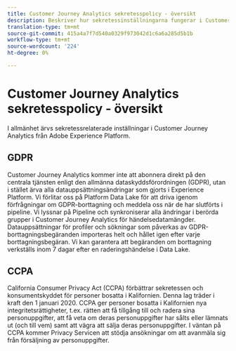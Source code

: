 ```yaml
---
title: Customer Journey Analytics sekretesspolicy - översikt
description: Beskriver hur sekretessinställningarna fungerar i Customer Journey Analytics.
translation-type: tm+mt
source-git-commit: 415a4a7f7d540a0329f973042d1c6a6a285d5b1b
workflow-type: tm+mt
source-wordcount: '224'
ht-degree: 0%

---
```



# Customer Journey Analytics sekretesspolicy - översikt

I allmänhet ärvs sekretessrelaterade inställningar i Customer Journey Analytics från Adobe Experience Platform.

## GDPR

Customer Journey Analytics kommer inte att abonnera direkt på den centrala tjänsten enligt den allmänna dataskyddsförordningen (GDPR), utan i stället ärva alla datauppsättningsändringar som gjorts i Experience Platform. Vi förlitar oss på Platform Data Lake för att driva igenom förfrågningar om GDPR-borttagning och meddela oss när de har slutförts i pipeline. Vi lyssnar på Pipeline och synkroniserar alla ändringar i berörda grupper i Customer Journey Analytics för händelsedatamängder. Datauppsättningar för profiler och sökningar som påverkas av GDPR-borttagningsbegäranden importeras helt och hållet igen efter varje borttagningsbegäran. Vi kan garantera att begäranden om borttagning verkställs inom 7 dagar efter en raderingshändelse i Data Lake.

## CCPA

California Consumer Privacy Act (CCPA) förbättrar sekretessen och konsumentskyddet för personer bosatta i Kalifornien. Denna lag träder i kraft den 1 januari 2020.
CCPA ger personer bosatta i Kalifornien nya integritetsrättigheter, t.ex. rätten att få tillgång till och radera sina personuppgifter, att få veta om deras personuppgifter har sålts eller lämnats ut (och till vem) samt att vägra att sälja deras personuppgifter.
I väntan på CCPA kommer Privacy Servicen att stödja ansökningar om att avanmäla sig från försäljning av personuppgifter.
